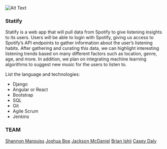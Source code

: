 ![Alt Text](https://github.com/BrianIshii/Statify/Assests/statify_logo.png)

### Statify

Statify is a web app that will pull data from Spotify to give listening insights to its users. Users will be able to login with Spotify, giving us access to Spotify’s API endpoints to gather information about the user’s listening habits. After gathering and curating this data, we can highlight interesting listening trends based on many different factors such as location, genre, age, and more. In addition, we plan on integrating machine learning algorithms to suggest new music for the users to listen to. 


List the language and technologies:
- Django
- Angular or React
- Bootstrap
- SQL
- Git
- Agile Scrum
- Jenkins


### TEAM

[Shannon Marquiss](https://github.com/semarqui)
[Joshua Boe](https://github.com/joshuaboe)
[Jackson McDaniel](https://github.com/jacksonmcdaniel)
[Brian Ishii](https://github.com/BrianIshii)
[Casey Daly](https://github.com/caseydaly)

